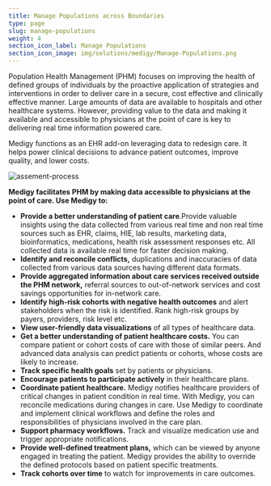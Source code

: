 ```yaml
---
title: Manage Populations across Boundaries
type: page
slug: manage-populations
weight: 4
section_icon_label: Manage Populations
section_icon_image: img/solutions/medigy/Manage-Populations.png
---
```

 	
 
Population Health Management (PHM) focuses on improving the health of defined groups of individuals by the proactive application of strategies and interventions in order to deliver care in a secure, cost effective and clinically effective manner. Large amounts of data are available to hospitals and other healthcare systems. However, providing value to the data and making it available and accessible to physicians at the point of care is key to delivering real time information powered care.

Medigy functions as an EHR add-on leveraging data to redesign care. It helps power clinical decisions to advance patient outcomes, improve quality, and lower costs.

 ![assement-process](img/solutions/medigy/Manage-Populations-across-Boundaries.jpg#center)

 **Medigy facilitates PHM by making data accessible to physicians at the point of care. Use Medigy to:**
 
  * **Provide a better understanding of patient care**.Provide valuable insights using the data collected from various real time and non real time sources such as EHR, claims, HIE, lab results, marketing data, bioinformatics, medications, health risk assessment responses etc. All collected data is available real time for faster decision making. 
 * **Identify and reconcile conflicts,** duplications and inaccuracies of data collected from various data sources having different data formats. 
 * **Provide aggregated information about care services received outside the PHM network,** referral sources to out-of-network services and cost savings opportunities for in-network care. 
 * **Identify high-risk cohorts with negative health outcomes** and alert stakeholders when the risk is identified. Rank high-risk groups by payers, providers, risk level etc. 
 * **View user-friendly data visualizations** of all types of healthcare data. 
 * **Get a better understanding of patient healthcare costs.** You can compare patient or cohort costs of care with those of similar peers. And advanced data analysis can predict patients or cohorts, whose costs are likely to increase. 
 * **Track specific health goals** set by patients or physicians. 
 * **Encourage patients to participate actively** in their healthcare plans.
 * **Coordinate patient healthcare.**  Medigy notifies healthcare providers of critical changes in patient condition in real time. With Medigy, you can reconcile medications during changes in care. Use Medigy to coordinate and implement clinical workflows and define the roles and responsibilities of physicians involved in the care plan. 
 * **Support pharmacy workflows.** Track and visualize medication use and trigger appropriate notifications. 
 * **Provide well-defined treatment plans,** which can be viewed by anyone engaged in treating the patient. Medigy provides the ability to override the defined protocols based on patient specific treatments. 
 * **Track cohorts  over time** to watch for improvements in care outcomes. 
 
 



 
 